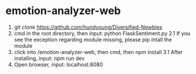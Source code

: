 # emotion-analyzer-web
1. git clone https://github.com/hundyoung/Diversified-Newbies
2. cmd in the root directory, then input: python FlaskSentiment.py
  2.1 If you see the exception regarding module missing, please pip intall the module
3. click into /emotion-analyzer-web, then cmd, then npm install
  3.1 After installing, input: npm run dev
4. Open browser, input: localhost:8080
